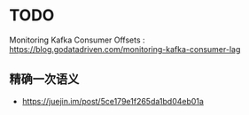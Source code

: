 # TODO

Monitoring Kafka Consumer Offsets : https://blog.godatadriven.com/monitoring-kafka-consumer-lag

## 精确一次语义

- https://juejin.im/post/5ce179e1f265da1bd04eb01a

